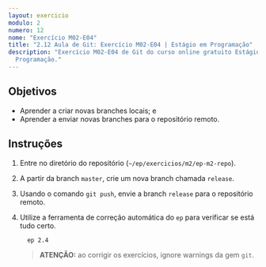 ```yaml
---
layout: exercicio
modulo: 2
numero: 12
nome: "Exercício M02-E04"
title: "2.12 Aula de Git: Exercício M02-E04 | Estágio em Programação"
description: "Exercício M02-E04 de Git do curso online gratuito Estágio em
  Programação."
---
```


## Objetivos

- Aprender a criar novas branches locais; e
- Aprender a enviar novas branches para o repositório remoto.

## Instruções

1. Entre no diretório do repositório (`~/ep/exercicios/m2/ep-m2-repo`).

2. A partir da branch `master`, crie um nova branch chamada `release`.

3. Usando o comando `git push`, envie a branch `release` para o repositório remoto.

4. Utilize a ferramenta de correção automática do `ep` para verificar se está tudo certo.

    ```bash
      ep 2.4
    ```

    > **ATENÇÃO:** ao corrigir os exercícios, ignore warnings da gem `git`.
